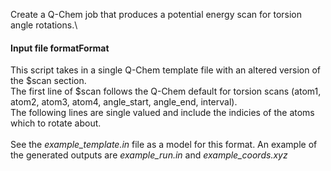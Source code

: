 Create a Q-Chem job that produces a potential energy scan for torsion angle rotations.\

#### Input file formatFormat
This script takes in a single Q-Chem template file with an altered version of the $scan section.\
The first line of $scan follows the Q-Chem default for torsion scans (atom1, atom2, atom3, atom4, angle_start, angle_end, interval).\
The following lines are single valued and include the indicies of the atoms which to rotate about.\
\
See the *example_template.in* file as a model for this format. An example of the generated outputs are *example_run.in* and *example_coords.xyz*
